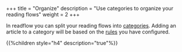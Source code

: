+++
title = "Organize"
description = "Use categories to organize your reading flows"
weight = 2
+++

In readflow you can split your reading flows into [categories](categories).
Adding an article to a category will be based on the [rules](rules) you have configured.

{{%children style="h4" description="true"%}}
